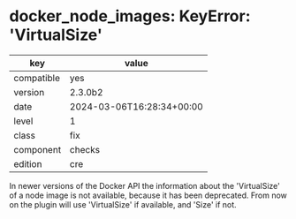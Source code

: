 [//]: # (werk v2)
# docker_node_images: KeyError: 'VirtualSize'

key        | value
---------- | ---
compatible | yes
version    | 2.3.0b2
date       | 2024-03-06T16:28:34+00:00
level      | 1
class      | fix
component  | checks
edition    | cre

In newer versions of the Docker API the information about the 'VirtualSize' of a node image is not available, because it has been deprecated.
From now on the plugin will use 'VirtualSize' if available, and 'Size' if not.
